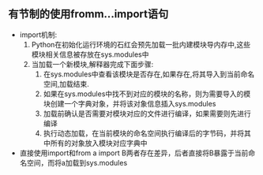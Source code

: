 ## 有节制的使用fromm...import语句
* import机制:
    1. Python在初始化运行环境的石红会预先加载一批内建模块导内存中,这些模块相关信息被存放在sys.modules中
    2. 当加载一个新模块,解释器完成下面步骤:
        1. 在sys.modules中查看该模块是否存在,如果存在,将其导入到当前命名空间,加载结束.
        2. 如果在sys.modules中找不到对应的模块的名称，则为需要导入的模块创建一个字典对象，并将该对象信息插入sys.modules
        3. 加载前确认是否需要对模块对应的文件进行编译，如果需要则先进行编译
        4. 执行动态加载，在当前模块的命名空间执行编译后的字节码，并将其中所有的对象放入模块对应字典中
* 直接使用import和from a import B两者存在差异，后者直接将B暴露于当前命名空间，而将a加载到sys.modules

